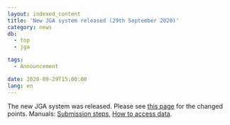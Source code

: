 ```yaml
---
layout: indexed_content
title: 'New JGA system released (29th September 2020)'
category: news
db:
  - top
  - jga

tags:
  - Announcement

date: 2020-09-29T15:00:00
lang: en
---
```


<p>The new JGA system was released. Please see <a href="/jga/update-202009-e.html">this page</a> for the changed points. Manuals: <a href="/jga/services/index.html">Submission steps</a>, <a href="/jga/services/index.html">How to access data</a>.</p>
